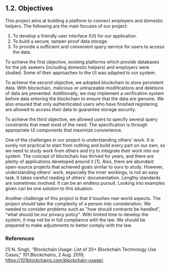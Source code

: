 ## 1.2. Objectives

This project aims at building a platform to connect employers and domestic helpers.
The following are the main focuses of our project:
1. To develop a friendly user interface (UI) for our application.
2. To build a secure, tamper-proof data storage.
3. To provide a sufficient and convenient query service for users to access the data.

To achieve the first objective, existing platforms which provide databases for the job seekers (including domestic helpers) and employers were studied.
Some of their approaches to the UI was adapted to our system.

To achieve the second objective, we adopted blockchain to store persistent data.
With blockchain, malicious or untraceable modifications and deletions of data are prevented.
Additionally, we may implement a verification system before data entering the blockchain to ensure that the data are genuine.
We also ensured that only authenticated users who have finished registering are allowed to access their data to guarantee storage security.

To achieve the third objective, we allowed users to specify several query constraints that meet most of the need.
The specification is through appropriate UI components that maximize convenience.

One of the challenges in our project is understanding others' work.
It is surely not practical to start from nothing and build every part on our own, so we need to study work from others and try to integrate their work into our system.
The concept of blockchain has thrived for years, and there are plenty of applications developed around it [1].
Also, there are abundant open-source projects that achieved goals similar to ours to study.
However, understanding others' work, especially the inner workings, is not an easy task.
It takes careful reading of others' documentation.
Lengthy standards are sometimes involved.
It can be an endless pursuit.
Looking into examples given can be one solution to this situation.

Another challenge of this project is that it touches real-world aspects.
The project should take the complexity of a person into consideration.
We needed to consider problems such as "how should contracts be handled", "what should be our privacy policy".
With limited time to develop the system, it may not be in full compliance with the law.
We should be prepared to make adjustments to better comply with the law.

### References

<!-- A template for the IEEE reference style (October 2016) according to <https://www.cse.ust.hk/ct/fyp/reports/content/ieee_style.html> and <https://ieeecs-media.computer.org/assets/pdf/2016CSStyleGuide.pdf>: <author names>, "<title>," <publication name (in italic type)>, <publisher name>, <date (e.g. 15 Mar. 2000)>, <page range>; <URL>. -->
[1] N. Singh, "Blockchain Usage: List of 20+ Blockchain Technology Use Cases," *101 Blockchains*, 2 Aug. 2019; <https://101blockchains.com/blockchain-usage/>.
